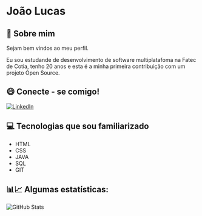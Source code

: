 
# João Lucas




## 🚀 Sobre mim
Sejam bem vindos ao meu perfil.

Eu sou estudande de desenvolvimento de software multiplatafoma na Fatec de Cotia, tenho 20 anos e esta é a minha primeira contribuição com um projeto Open Source.

## 😄 Conecte - se comigo!

[![LinkedIn](https://img.shields.io/badge/LinkedIn-000?style=for-the-badge&logo=linkedin&logoColor=0E76A8)](https://www.linkedin.com/in/jo%C3%A3o-lucas-ribeiro-de-moraes-08108118b/)


## 💻 Tecnologias que sou familiarizado

* HTML
* CSS
* JAVA
* SQL
* GIT

## 📊📈 Algumas estatísticas:

![GitHub Stats](https://github-readme-stats.vercel.app/api?username=joaoribeiro03&theme=transparent&bg_color=000&border_color=30A3DC&show_icons=true&icon_color=30A3DC&title_color=E94D5F&text_color=FFF)



